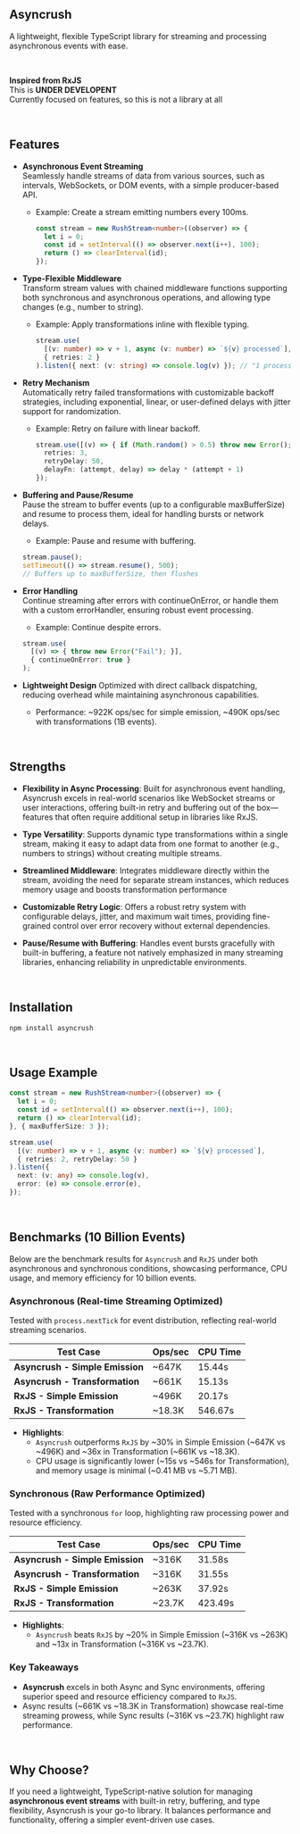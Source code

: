 ## Asyncrush

A lightweight, flexible TypeScript library for streaming and processing asynchronous events with ease.

<br>

**Inspired from RxJS**    
This is **UNDER DEVELOPENT**  
Currently focused on features, so this is not a library at all  


<br>

## Features

- **Asynchronous Event Streaming**  
  Seamlessly handle streams of data from various sources, such as intervals, WebSockets, or DOM events, with a simple producer-based API.
  - Example: Create a stream emitting numbers every 100ms.
    ```typescript
    const stream = new RushStream<number>((observer) => {
      let i = 0;
      const id = setInterval(() => observer.next(i++), 100);
      return () => clearInterval(id);
    });
    ```

- **Type-Flexible Middleware**  
  Transform stream values with chained middleware functions supporting both synchronous and asynchronous operations, and allowing type changes (e.g., number to string).
  - Example: Apply transformations inline with flexible typing.
    ```typescript
    stream.use(
      [(v: number) => v + 1, async (v: number) => `${v} processed`],
      { retries: 2 }
    ).listen({ next: (v: string) => console.log(v) }); // "1 processed", "2 processed", ...
    ```

- **Retry Mechanism**  
  Automatically retry failed transformations with customizable backoff strategies, including exponential, linear, or user-defined delays  with jitter support for randomization.  
  - Example: Retry on failure with linear backoff.
    ```typescript
    stream.use([(v) => { if (Math.random() > 0.5) throw new Error(); return v; }], {
      retries: 3,
      retryDelay: 50,
      delayFn: (attempt, delay) => delay * (attempt + 1)
    });
    ```

- **Buffering and Pause/Resume**  
  Pause the stream to buffer events (up to a configurable maxBufferSize) and resume to process them, ideal for handling bursts or network delays.
  - Example: Pause and resume with buffering.
  ```typescript
  stream.pause();
  setTimeout(() => stream.resume(), 500); 
  // Buffers up to maxBufferSize, then flushes
  ```

- **Error Handling**  
  Continue streaming after errors with continueOnError, or handle them with a custom errorHandler, ensuring robust event processing.
  - Example: Continue despite errors.
  ```typescript
  stream.use(
    [(v) => { throw new Error("Fail"); }], 
    { continueOnError: true }
  );
  ```

- **Lightweight Design**
  Optimized with direct callback dispatching, reducing overhead while maintaining asynchronous capabilities.
  - Performance: ~922K ops/sec for simple emission, ~490K ops/sec with transformations (1B events).

<br>

## Strengths
- **Flexibility in Async Processing**: Built for asynchronous event handling, Asyncrush excels in real-world scenarios like WebSocket streams or user interactions, offering built-in retry and buffering out of the box—features that often require additional setup in libraries like RxJS.

- **Type Versatility**: Supports dynamic type transformations within a single stream, making it easy to adapt data from one format to another (e.g., numbers to strings) without creating multiple streams.

- **Streamlined Middleware**: Integrates middleware directly within the stream, avoiding the need for separate stream instances, which reduces memory usage and boosts transformation performance

- **Customizable Retry Logic**: Offers a robust retry system with configurable delays, jitter, and maximum wait times, providing fine-grained control over error recovery without external dependencies.

- **Pause/Resume with Buffering**: Handles event bursts gracefully with built-in buffering, a feature not natively emphasized in many streaming libraries, enhancing reliability in unpredictable environments.

<br>

## Installation
```
npm install asyncrush
```

<br>

## Usage Example
```typescript
const stream = new RushStream<number>((observer) => {
  let i = 0;
  const id = setInterval(() => observer.next(i++), 100);
  return () => clearInterval(id);
}, { maxBufferSize: 3 });

stream.use(
  [(v: number) => v + 1, async (v: number) => `${v} processed`],
  { retries: 2, retryDelay: 50 }
).listen({
  next: (v: any) => console.log(v),
  error: (e) => console.error(e),
});
```

<br>

## Benchmarks (10 Billion Events)

Below are the benchmark results for `Asyncrush` and `RxJS` under both asynchronous and synchronous conditions, showcasing performance, CPU usage, and memory efficiency for 10 billion events.

### Asynchronous (Real-time Streaming Optimized)
Tested with `process.nextTick` for event distribution, reflecting real-world streaming scenarios.

| Test Case                   | Ops/sec   | CPU Time   |
|-----------------------------|-----------|------------|
| **Asyncrush - Simple Emission** | ~647K     | 15.44s |
| **Asyncrush - Transformation** | ~661K     | 15.13s |
| **RxJS - Simple Emission**      | ~496K     | 20.17s |
| **RxJS - Transformation**       | ~18.3K    | 546.67s |

- **Highlights**: 
  - `Asyncrush` outperforms `RxJS` by ~30% in Simple Emission (~647K vs ~496K) and ~36x in Transformation (~661K vs ~18.3K).
  - CPU usage is significantly lower (~15s vs ~546s for Transformation), and memory usage is minimal (~0.41 MB vs ~5.71 MB).

### Synchronous (Raw Performance Optimized)
Tested with a synchronous `for` loop, highlighting raw processing power and resource efficiency.

| Test Case                   | Ops/sec   | CPU Time   |
|-----------------------------|-----------|------------|
| **Asyncrush - Simple Emission** | ~316K     | 31.58s |
| **Asyncrush - Transformation** | ~316K     | 31.55s |
| **RxJS - Simple Emission**      | ~263K     | 37.92s |
| **RxJS - Transformation**       | ~23.7K    | 423.49s |

- **Highlights**: 
  - `Asyncrush` beats `RxJS` by ~20% in Simple Emission (~316K vs ~263K) and ~13x in Transformation (~316K vs ~23.7K).

### Key Takeaways
- **Asyncrush** excels in both Async and Sync environments, offering superior speed and resource efficiency compared to `RxJS`.
- Async results (~661K vs ~18.3K in Transformation) showcase real-time streaming prowess, while Sync results (~316K vs ~23.7K) highlight raw performance.

<br>

## Why Choose?
If you need a lightweight, TypeScript-native solution for managing **asynchronous event streams** with built-in retry, buffering, and type flexibility, Asyncrush is your go-to library. It balances performance and functionality, offering a simpler event-driven use cases.
